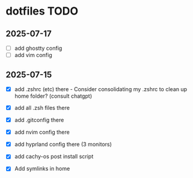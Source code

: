 # dotfiles TODO

## 2025-07-17
- [ ] add ghostty config
- [ ] add vim config

## 2025-07-15
- [X] add .zshrc (etc) there
        - Consider consolidating my .zshrc to clean up home folder? (consult chatgpt)
- [X] add all .zsh files there
- [X] add .gitconfig there
- [X] add nvim config there
- [X] add hyprland config there (3 monitors)
- [X] add cachy-os post install script
- [x] Add symlinks in home


